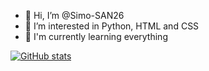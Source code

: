 - 👋 Hi, I’m @Simo-SAN26
- 👀 I’m interested in Python, HTML and CSS
- 🌱 I'm currently learning everything

[![GitHub stats](https://github-readme-stats.vercel.app/api?username=Simo-SAN26)](https://github.com/anuraghazra/github-readme-stats)
